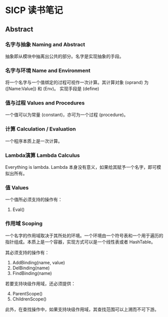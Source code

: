 # SICP 读书笔记

## Abstract

### 名字与抽象 Naming and Abstract

抽象即从模块中抽离出公共的部分。名字是实现抽象的手段。

### 名字与环境 Name and Environment

将一个名字与一个值绑定的过程可视作一次计算。其计算对象 (oprand) 为 ([Name:Value]) 和 (Env)。
实现手段是 (define)

### 值与过程 Values and Procedures

一个值可以为常量 (constant)，亦可为一个过程 (procedure)。

### 计算 Calculation / Evaluation

一个程序本质上是一次计算。

### Lambda演算 Lambda Calculus

Everything is lambda.
Lambda 本身没有意义，如果给其赋予一个名字，即可模拟出所有。

### 值 Values

一个值所必须支持的操作有：
1. Eval()

### 作用域 Scoping

一个名字的作用域取决于其所处的环境。一个环境由一个符号表和一个用于遍历的指针组成。本质上是一个容器，实现方式可以是一个线性表或者 HashTable。

其必须支持的操作有：

1. AddBinding(name, value)
2. DelBinding(name)
3. FindBinding(name)

若要支持块级作用域，还必须提供：

4. ParentScope()
5. ChildrenScope()

此外，在查找操作中，如果支持块级作用域，其查找范围可以上溯而不可下游。
